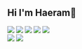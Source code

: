 <div align="left">
  <h2>Hi I'm Haeram🥳</h2>
  <img src="https://img.shields.io/badge/HTML-E34F26?style=flat-square&logo=HTML5&logoColor=white"/>&nbsp;<img src="https://img.shields.io/badge/SASS-CC6699?style=flat-square&logo=SASS&logoColor=white"/>&nbsp;<img src="https://img.shields.io/badge/CSS-1572B6?style=flat-square&logo=CSS&logoColor=white"/>&nbsp;<img src="https://img.shields.io/badge/JAVASCRIPT-F7DF1E?style=flat-square&logo=JAVASCRIPT&logoColor=white"/>&nbsp;<img src="https://img.shields.io/badge/Vue.js-4FC08D?style=flat-square&logo=Vue.js&logoColor=white"/><br/><img src="https://img.shields.io/badge/Node.js-339933?style=flat&logo=Node.js&logoColor=white"/>&nbsp;<img src="https://img.shields.io/badge/MySQL-4479A1?style=flat&logo=mysql&logoColor=white"/>
</div>

